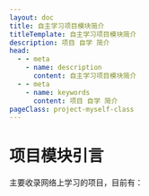 ```yaml
---
layout: doc
title: 自主学习项目模块简介
titleTemplate: 自主学习项目模块简介
description: 项目 自学 简介
head:
  - - meta
    - name: description
      content: 自主学习项目模块简介
  - - meta
    - name: keywords
      content: 项目 自学 简介
pageClass: project-myself-class
---
```


# 项目模块引言

主要收录网络上学习的项目，目前有：

<BlogLis :items="[
  {
    title: '小兔鲜',
    link: '/myself/小兔鲜/inweb/all',
    description: `<p>Web端：Vue3 + element-plus + axios + Pinia</p><p>UniApp端：Vue3 + uni-ui + uniapp + Pinia</p>`,
  },
  {
    title: '硅谷甄选',
    link: '/myself/硅谷甄选/',
    description: `<p>Vue3 + ts + element-plus + axios + Pinia</p>`,
  },
  {
    title: '尚医通',
    link: '/myself/尚医通/',
    description: `<p>Vue3 + ts + element-plus + axios + Pinia</p>`,
  },
  {
    title: 'React 后台',
    link: '/myself/react后台/',
    description: `<p>React + React-redux + React-router-dom + redux + antd</p>`,
  },
  {
    title: '知乎日报',
    link: '/myself/知乎日报/react版/',
    description: `<p>React + React-redux + React-router-dom + redux + antd-mobile</p>`,
  },
  {
    title: '优医问诊',
    link: '/myself/优医问诊/',
    description: `<p>Vue3 + ts + vant + axios + pinia</p>`,
  },
]" />
